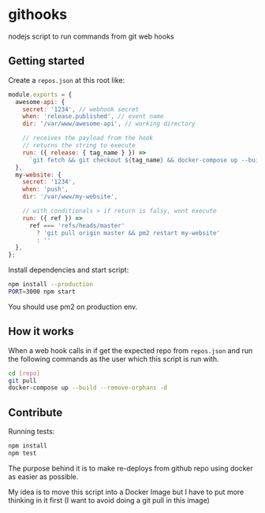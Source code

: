 # githooks

nodejs script to run commands from git web hooks

## Getting started

Create a `repos.json` at this root like:

```js
module.exports = {
  awesome-api: {
    secret: '1234', // webhook secret
    when: 'release.published', // event name
    dir: '/var/www/awesome-api', // working directory

    // receives the payload from the hook
    // returns the string to execute
    run: ({ release: { tag_name } }) =>
      `git fetch && git checkout ${tag_name} && docker-compose up --build --remove-orphans -d`
  },
  my-website: {
    secret: '1234',
    when: 'push',
    dir: '/var/www/my-website',

    // with conditionals > if return is falsy, wont execute
    run: ({ ref }) =>
      ref === 'refs/heads/master'
        ? 'git pull origin master && pm2 restart my-website'
        : ''
  },
};
```

Install dependencies and start script:

```bash
npm install --production
PORT=3000 npm start
```

You should use pm2 on production env.

## How it works

When a web hook calls in if get the expected repo from `repos.json` and run the following commands as the user which this script is run with.

```bash
cd [repo]
git pull
docker-compose up --build --remove-orphans -d
```

## Contribute

Running tests:

```bash
npm install
npm test
```

The purpose behind it is to make re-deploys from github repo using docker as easier as possible.

My idea is to move this script into a Docker Image but I have to put more thinking in it first (I want to avoid doing a git pull in this image)

